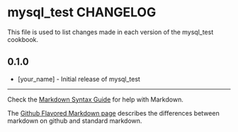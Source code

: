 # mysql_test CHANGELOG

This file is used to list changes made in each version of the mysql_test cookbook.

## 0.1.0
- [your_name] - Initial release of mysql_test

- - -
Check the [Markdown Syntax Guide](http://daringfireball.net/projects/markdown/syntax) for help with Markdown.

The [Github Flavored Markdown page](http://github.github.com/github-flavored-markdown/) describes the differences between markdown on github and standard markdown.
